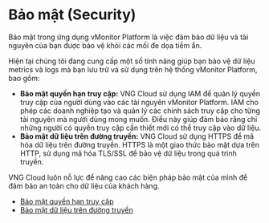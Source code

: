 # Bảo mật (Security)

Bảo mật trong ứng dụng vMonitor Platform là việc đảm bảo dữ liệu và tài nguyên của bạn được bảo vệ khỏi các mối đe dọa tiềm ẩn.&#x20;

Hiện tại chúng tôi đang cung cấp một số tính năng giúp bạn bảo vệ dữ liệu metrics và logs mà bạn lưu trữ và sử dụng trên hệ thống vMonitor Platform, bao gồm:

* **Bảo mật quyền hạn truy cập:** VNG Cloud sử dụng IAM để quản lý quyền truy cập của người dùng vào các tài nguyên vMonitor Platform. IAM cho phép các doanh nghiệp tạo và quản lý các chính sách truy cập cho từng tài nguyên mà người dùng mong muốn. Điều này giúp đảm bảo rằng chỉ những người có quyền truy cập cần thiết mới có thể truy cập vào dữ liệu.
* **Bảo mật dữ liệu trên đường truyền:** VNG Cloud sử dụng HTTPS để mã hóa dữ liệu trên đường truyền. HTTPS là một giao thức bảo mật dựa trên HTTP, sử dụng mã hóa TLS/SSL để bảo vệ dữ liệu trong quá trình truyền.

VNG Cloud luôn nỗ lực để nâng cao các biện pháp bảo mật của mình để đảm bảo an toàn cho dữ liệu của khách hàng.

* [Bảo mật quyền hạn truy cập](../../vstorage/object-storage/vstorage-hcm03/bao-mat-security/bao-mat-quyen-han-truy-cap.md)
* [Bảo mật dữ liệu trên đường truyền](bao-mat-du-lieu-tren-duong-truyen.md)
